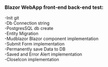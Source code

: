 ### Blazor WebApp front-end back-end test:</br>
-Init git</br>
-Db Connection string</br>
-PostgresSQL db create</br>
-Entity Migration</br>
-Mudblazor Blazor component implementation</br>
-Submit Form implementation</br>
-Permanently save Data to DB</br>
-Saved and Error Alert implementation</br>
-CloseIcon implementation</br>
